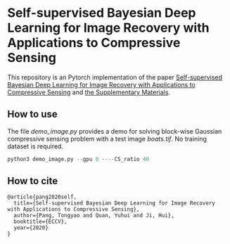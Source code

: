 # Self-supervised Bayesian Deep Learning for Image Recovery with Applications to  Compressive Sensing

This repository is an Pytorch implementation of the paper [Self-supervised Bayesian Deep Learning for
Image Recovery with Applications to  Compressive Sensing](https://www.ecva.net/papers/eccv_2020/papers_ECCV/papers/123560460.pdf) and [the Supplementary Materials](https://drive.google.com/file/d/1HGgYSCl_58gMRsxkeKmj8wwvfLP6UNId/view?usp=sharing).

## How to use

The file *demo_image.py*  provides a demo for solving block-wise Gaussian compressive sensing problem with a test image *boats.tif*. No training dataset is required. 



```python
python3 demo_image.py --gpu 0 ----CS_ratio 40 
```



## How to cite

```
@article{pang2020self,
  title={Self-supervised Bayesian Deep Learning for Image Recovery with Applications to Compressive Sensing},
  author={Pang, Tongyao and Quan, Yuhui and Ji, Hui},
  booktitle={ECCV},
  year={2020}
}
```

